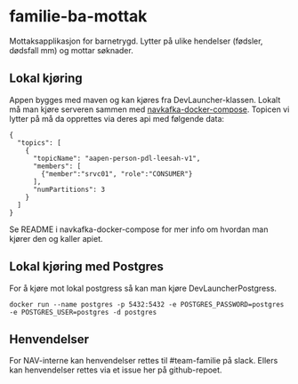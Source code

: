 # familie-ba-mottak
Mottaksapplikasjon for barnetrygd. Lytter på ulike hendelser (fødsler, dødsfall mm) og mottar søknader. 

## Lokal kjøring
Appen bygges med maven og kan kjøres fra DevLauncher-klassen. Lokalt må man kjøre serveren sammen med [navkafka-docker-compose][1]. Topicen vi lytter på må da opprettes via deres api med følgende data:
```
{
  "topics": [
    {
      "topicName": "aapen-person-pdl-leesah-v1",
      "members": [
        {"member":"srvc01", "role":"CONSUMER"}
      ],
      "numPartitions": 3
    }
  ]
}
```
Se README i navkafka-docker-compose for mer info om hvordan man kjører den og kaller apiet.

## Lokal kjøring med Postgres
For å kjøre mot lokal postgress så kan man kjøre DevLauncherPostgress.
```
docker run --name postgres -p 5432:5432 -e POSTGRES_PASSWORD=postgres -e POSTGRES_USER=postgres -d postgres
```

## Henvendelser
For NAV-interne kan henvendelser rettes til #team-familie på slack. Ellers kan henvendelser rettes via et issue her på github-repoet. 

[1]: https://github.com/navikt/navkafka-docker-compose